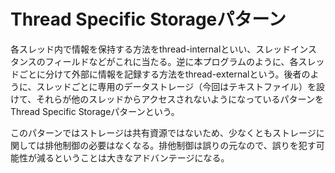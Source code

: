 # Thread Specific Storageパターン

各スレッド内で情報を保持する方法をthread-internalといい、スレッドインスタンスのフィールドなどがこれに当たる。逆に本プログラムのように、各スレッドごとに分けて外部に情報を記録する方法をthread-externalという。後者のように、スレッドごとに専用のデータストレージ（今回はテキストファイル）を設けて、それらが他のスレッドからアクセスされないようになっているパターンをThread Specific Storageパターンという。

このパターンではストレージは共有資源ではないため、少なくともストレージに関しては排他制御の必要はなくなる。排他制御は誤りの元なので、誤りを犯す可能性が減るということは大きなアドバンテージになる。